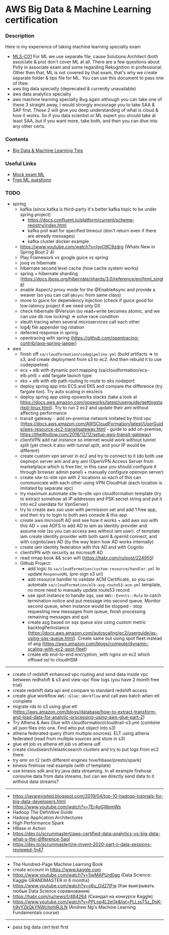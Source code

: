 # AWS Big Data & Machine Learning certification

### Description
Here is my experience of taking machine learning specialty exam
* [MLS-C01](https://aws.amazon.com/certification/certified-machine-learning-specialty)
For ML we use separate file, cause Solutions Architect (both associate & pro) don't cover ML at all. There are a few questions about Polly in associate exam and some regarding Rekognition in professional. 
Other then that, ML is not covered by that exam, that's why we create separate folder & tips file for ML.
You can use this document to pass one of thee:
* aws big data specialty (deprecated & currently unavailable)
* aws data analytics specialty
* aws machine learning specialty
Bug again although you can take one of these 3 straight away, I would strongly encourage you to take SAA & SAP first. These 2 will give you deep understanding of what is cloud & how it works.
So if you data scientist or ML expert you should take at least SAA, but if you want more, take both, and then you can dive into any other certs.

### Contents
* [Big Data & Machine Learning Tips](https://github.com/dgaydukov/cert-aws/blob/master/ml/files/ml.md)

### Useful Links
* [Mock exam ML](https://www.whizlabs.com/aws-certified-machine-learning-specialty)
* [Free ML questions](https://www.examtopics.com/exams/amazon/aws-certified-machine-learning-specialty)

### TODO
* spring
    * kafka (since kafka is third-party it's better kafka topic to be under spring project)
        * https://docs.confluent.io/platform/current/schema-registry/index.html
        * kafka poll wait for specified timeout (don't return even if there are already messages)
        * kafka cluster docker example
    * https://www.youtube.com/watch?v=lgyO9C9zdrg (Whats New in Spring Boot 2 4)
    * Play Framework vs google guice vs spring
    * jooq vs hibernate
    * hibernate second level cache (how cache system works)
    * spring + hibernate sharding (https://docs.jboss.org/hibernate/shards/3.0/reference/en/html_single)
    * enable AspectJ proxy mode for the @EnableAsync and provide a weaver (so you can call `@Async` from same class)
    * move to guice for dependency injection (check if guice good for low-latency project if we need only DI)
    * check hibernate @Version (so read+write becomes atomic, and we can use db row locking) => solve race condition
    * sleuth tracing when several microservices call each other
    * log4j file appender log rotation
    * deferred response in spring
    * opentracing with spring (https://github.com/opentracing-contrib/java-spring-jaeger)
* aws
    * finish off `sa/cloudformation/codepipeline.yml` (build artifacts => to s3, and create deployment from s3 to ec2. And then rebuild it to use codepipeline)
    * ecs + elb with dynamic port mapping (sa/cloudformation/ecs-elb.yml) + add fargate launch type
    * eks + elb with elb path routing to route to eks nodeport
    * deploy spring app into ECS and EKS and compare the difference (try fargate too). Try auto scaling in eks/ecs
    * deploy spring app using opsworks stacks (take a look at https://docs.aws.amazon.com/opsworks/latest/userguide/gettingstarted-linux.html). Try to run 2 ec2 and update their ami without affecting performance
    * transit gateway - add on-premise network imitated by third vpc (https://docs.aws.amazon.com/AWSCloudFormation/latest/UserGuide/aws-resource-ec2-transitgateway.html - guide to add on-premise, https://theithollow.com/2018/12/12/setup-aws-transit-gateway)
    * clientVPN add nat instance so internet would work without tunnel split (yet check it also with tunnel split, and your IP would be different)
    * create custom vpn server in ec2 and try to connect to it (do both use oepnvpn server ami and any ami (OpenVPN Access Server from marketplace which is free tier, in this case you should configure it through browser admin panel) + manually configure openvpn server)
    * create site-to-site vpn with 2 locations so each of this can communicate with each other using VPN CloudHub (each location is imitated by separate vpc)
    * try maximum automate site-to-site vpn cloudformation template (try to extract somehow all IP addresses and PSK secret string and put it into ec2 userdata for VpnServer)
    * try to create aws sso user with permission set and add 1 free app, and then try to login to both aws console & this app
    * create aws microsoft AD and see how it works + add aws sso with this AD + use ADFS to add AD to iam as identity provider and assume role (so you can access aws without iam user). cf template iam create identity provider with both saml & openId connect, and with cognito/aws AD (by the way learn how AD works internally)
    * create iam identity federation with this AD and with Cognito
    * clientVPN with security as microsoft AD
    * read nmap book && scan wifi (https://habr.com/ru/post/224955)
    * Github Project:
        * add logic to `sa/cloudformation/custom-resource/handler.yml` to update `ResponseURL` (pre-sign s3 url)
        * add resource handler to validate ACM Certificate, so you can automate `sa/cloudformation/elb-asg-route53-acm.yml` template, no more need to manually update route53 record
        * use spot instance to handle sqs, use `AWS::Events::Rule` to catch termination notice and put message into second queue. Monitor second queue, when instance would be stopped - stop requesting new messages from queue, finish processing remaining messages and quit
        * create asg based on sqs queue size using custom metric backlogPerInstance (https://docs.aws.amazon.com/autoscaling/ec2/userguide/as-using-sqs-queue.html). Create same but using spot fleet instead of asg (https://aws.amazon.com/blogs/compute/dynamic-scaling-with-ec2-spot-fleet)
        * create elb end-to-end encryption, with nginx on ec2 which offload ssl to cloudHSM
-----------------------------------------------------------------------------------------------------------------------
* create cf redshift enhanced vpc routing and send data inside vpc between redhshift & s3 and view vpc flow logs (you have 2 month free trial)
* create redshift data api and compare to standard redshift access
* create glue workflow `AWS::Glue::Workflow` and call aws batch when etl complete
* migrate rds to s3 using glue etl (https://aws.amazon.com/blogs/database/how-to-extract-transform-and-load-data-for-analytic-processing-using-aws-glue-part-2)
* Try Athena & Aws Glue with cloudformation/cloudtrail-s3.yml (combine all json files into one. Find who put object into s3)
* athena federated query (from multiple sources). ELT using athena federated (read from multiple sources and store in s3)
* glue etl job vs athena etl job vs athena udf
* create cloudsearch/elasticsearch clusters and try to put logs from ec2 there
* try emr on t2 (with different engines hive/hbase/presto/spark)
* kinesis firehose real example (with cf template)
* use kinesis sdk and try java data streaming. In all example firehose consume data from data streams, but can we directly send data to it without data streams?
-----------------------------------------------------------------------------------------------------------------------
* https://javarevisited.blogspot.com/2019/04/top-10-hadoop-tutorials-for-big-data-developers.html
* https://www.youtube.com/watch?v=7Er4oGWpmWs
* Hadoop The Definitive Guide
* Hadoop Application Architectures
* High Performance Spark
* HBase in Action
* https://dev.to/scrummastert/aws-certified-data-analytics-vs-big-data-what-s-the-difference-5aol
* https://dev.to/scrummastert/re-invent-2020-part-ii-data-sessions-reviewed-1n47
-----------------------------------------------------------------------------------------------------------------------
* The Hundred-Page Machine Learning Book
* create account in https://www.kaggle.com
* https://www.youtube.com/watch?v=5wMAPUrd0ag (Data Science: Kaggle GRANDMASTER in 6 months)
* https://www.youtube.com/watch?v=o6u_Od27IFw (Как выигрывать любые Data Science соревнования)
* https://habr.com/ru/news/t/484264 (Скандал на конкурсе Kaggle)
* https://www.youtube.com/watch?v=PPLop4L2eGk&list=PLLssT5z_DsK-h9vYZkQkYNWcItqhlRJLN (Andrew Ng's Machine Learning Fundamentals course)
-----------------------------------------------------------------------------------------------------------------------
* pass big data cert test first